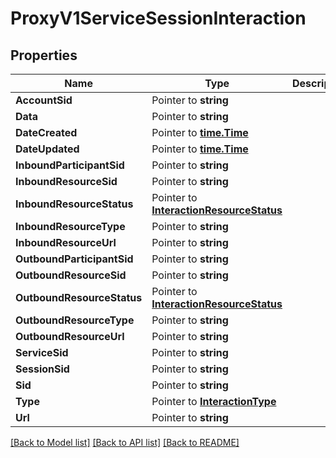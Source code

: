 # ProxyV1ServiceSessionInteraction

## Properties

Name | Type | Description | Notes
------------ | ------------- | ------------- | -------------
**AccountSid** | Pointer to **string** |  |
**Data** | Pointer to **string** |  |
**DateCreated** | Pointer to [**time.Time**](time.Time.md) |  |
**DateUpdated** | Pointer to [**time.Time**](time.Time.md) |  |
**InboundParticipantSid** | Pointer to **string** |  |
**InboundResourceSid** | Pointer to **string** |  |
**InboundResourceStatus** | Pointer to [**InteractionResourceStatus**](interaction_resource_status.md) |  |
**InboundResourceType** | Pointer to **string** |  |
**InboundResourceUrl** | Pointer to **string** |  |
**OutboundParticipantSid** | Pointer to **string** |  |
**OutboundResourceSid** | Pointer to **string** |  |
**OutboundResourceStatus** | Pointer to [**InteractionResourceStatus**](interaction_resource_status.md) |  |
**OutboundResourceType** | Pointer to **string** |  |
**OutboundResourceUrl** | Pointer to **string** |  |
**ServiceSid** | Pointer to **string** |  |
**SessionSid** | Pointer to **string** |  |
**Sid** | Pointer to **string** |  |
**Type** | Pointer to [**InteractionType**](interaction_type.md) |  |
**Url** | Pointer to **string** |  |

[[Back to Model list]](../README.md#documentation-for-models) [[Back to API list]](../README.md#documentation-for-api-endpoints) [[Back to README]](../README.md)


